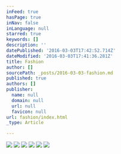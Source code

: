 ```yaml
---
inFeed: true
hasPage: true
inNav: false
inLanguage: null
starred: true
keywords: []
description: ''
datePublished: '2016-03-03T17:42:52.714Z'
dateModified: '2016-03-03T17:41:36.281Z'
title: Fashion
author: []
sourcePath: _posts/2016-03-03-fashion.md
published: true
authors: []
publisher:
  name: null
  domain: null
  url: null
  favicon: null
url: fashion/index.html
_type: Article

---
```

![](https://the-grid-user-content.s3-us-west-2.amazonaws.com/11952ed2-1f81-47c9-a7a6-b9684bda37ab.jpg)
![](https://the-grid-user-content.s3-us-west-2.amazonaws.com/7d38a1be-126c-4f08-838c-8e035fe69ae1.jpg)
![](https://the-grid-user-content.s3-us-west-2.amazonaws.com/3388dbe4-c4bf-4f50-af7c-88d52a14044e.jpg)
![](https://the-grid-user-content.s3-us-west-2.amazonaws.com/e566efc7-bf67-4b32-9f65-0518d2408407.jpg)
![](https://the-grid-user-content.s3-us-west-2.amazonaws.com/d47a75b7-0008-47c0-b6b6-11a115aac6d9.jpg)
![](https://the-grid-user-content.s3-us-west-2.amazonaws.com/d5282687-2e0f-4446-8653-9b117fa83335.jpg)